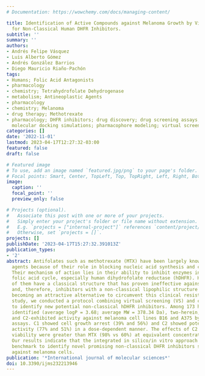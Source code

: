 ```yaml
---
# Documentation: https://wowchemy.com/docs/managing-content/

title: Identification of Active Compounds against Melanoma Growth by Virtual Screening
  for Non-Classical Human DHFR Inhibitors.
subtitle: ''
summary: ''
authors:
- Andrés Felipe Vásquez
- Luis Alberto Gómez
- Andrés González Barrios
- Diego Mauricio Riaño-Pachón
tags:
- Humans; Folic Acid Antagonists
- pharmacology
- chemistry; Tetrahydrofolate Dehydrogenase
- metabolism; Antineoplastic Agents
- pharmacology
- chemistry; Melanoma
- drug therapy; Methotrexate
- pharmacology; DHFR inhibitors; drug discovery; drug screening assays; melanoma;
  molecular docking simulations; pharmacophore modeling; virtual screening
categories: []
date: '2022-11-01'
lastmod: 2023-04-17T12:27:32-03:00
featured: false
draft: false

# Featured image
# To use, add an image named `featured.jpg/png` to your page's folder.
# Focal points: Smart, Center, TopLeft, Top, TopRight, Left, Right, BottomLeft, Bottom, BottomRight.
image:
  caption: ''
  focal_point: ''
  preview_only: false

# Projects (optional).
#   Associate this post with one or more of your projects.
#   Simply enter your project's folder or file name without extension.
#   E.g. `projects = ["internal-project"]` references `content/project/deep-learning/index.md`.
#   Otherwise, set `projects = []`.
projects: []
publishDate: '2023-04-17T15:27:32.391013Z'
publication_types:
- '2'
abstract: Antifolates such as methotrexate (MTX) have been largely known as anticancer
  agents because of their role in blocking nucleic acid synthesis and cell proliferation.
  Their mechanism of action lies in their ability to inhibit enzymes involved in the
  folic acid cycle, especially human dihydrofolate reductase (hDHFR). However, most
  of them have a classical structure that has proven ineffective against melanoma,
  and, therefore, inhibitors with a non-classical lipophilic structure are increasingly
  becoming an attractive alternative to circumvent this clinical resistance. In this
  study, we conducted a protocol combining virtual screening (VS) and cell-based assays
  to identify new potential non-classical hDHFR inhibitors. Among 173 hit compounds
  identified (average logP = 3.68; average MW = 378.34 Da), two-herein, called C1
  and C2-exhibited activity against melanoma cell lines B16 and A375 by MTT and Trypan-Blue
  assays. C1 showed cell growth arrest (39% and 56%) and C2 showed potent cytotoxic
  activity (77% and 51%) in a dose-dependent manner. The effects of C2 on A375 cell
  viability were greater than MTX (98% vs 60%) at equivalent concentrations and times.
  Our results indicate that the integrated in silico/in vitro approach provided a
  benchmark to identify novel promising non-classical DHFR inhibitors showing activity
  against melanoma cells.
publication: '*International journal of molecular sciences*'
doi: 10.3390/ijms232213946
---
```

